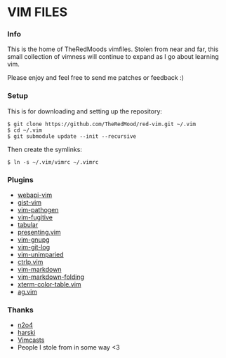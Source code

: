 VIM FILES
=========

### Info
This is the home of TheRedMoods vimfiles. Stolen from near and far, this small
collection of vimness will continue to expand as I go about learning vim.

Please enjoy and feel free to send me patches or feedback :)

### Setup
This is for downloading and setting up the repository:

    $ git clone https://github.com/TheRedMood/red-vim.git ~/.vim
    $ cd ~/.vim
    $ git submodule update --init --recursive

Then create the symlinks:

    $ ln -s ~/.vim/vimrc ~/.vimrc

### Plugins
-	[webapi-vim](https://github.com/mattn/webapi-vim)
-	[gist-vim](https://github.com/mattn/gist-vim)
-	[vim-pathogen](https://github.com/tpope/vim-pathogen)
-	[vim-fugitive](https://github.com/tpope/vim-fugitive)
-	[tabular](https://github.com/godlygeek/tabular)
-	[presenting.vim](https://github.com/sotte/presenting.vim)
-	[vim-gnupg](https://github.com/jamessan/vim-gnupg)
-   [vim-git-log](https://github.com/kablamo/vim-git-log.git)
-   [vim-unimparied](https://github.com/tpope/vim-unimpaired.git)
-   [ctrlp.vim](https://github.com/kien/ctrlp.vim.git)
-   [vim-markdown](https://github.com/tpope/vim-markdown.git)
-   [vim-markdown-folding](https://github.com/nelstrom/vim-markdown-folding.git)
-   [xterm-color-table.vim](https://github.com/guns/xterm-color-table.vim.git)
-   [ag.vim](https://github.com/rking/ag.vim.git)
### Thanks
-	[n2o4](https://github.com/n2o4)
-	[harski](https://github.com/harski)
-   [Vimcasts](http://vimcasts.org/)
-	People I stole from in some way <3
